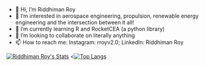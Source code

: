 - 👋 Hi, I’m Riddhiman Roy
- 👀 I’m interested in aerospace engineering, propulsion, renewable energy engineering and the intersection between it all!
- 🌱 I’m currently learning R and RocketCEA (a python library)
- 💞️ I’m looking to collaborate on literally anything
- 📫 How to reach me: Instagram: rroyv2.0; LinkedIn: Riddhiman Roy

<!---
riddhimanroy1010/riddhimanroy1010 is a ✨ special ✨ repository because its `README.md` (this file) appears on your GitHub profile.
You can click the Preview link to take a look at your changes.
--->

[![Riddhiman Roy's Stats](https://github-readme-stats.vercel.app/api?username=riddhimanroy1010)](https://github.com/anuraghazra/github-readme-stats)
<[![Top Langs](https://github-readme-stats.vercel.app/api/top-langs/?username=riddhimanroy1010&layout=compact)](https://github.com/anuraghazra/github-readme-stats)



